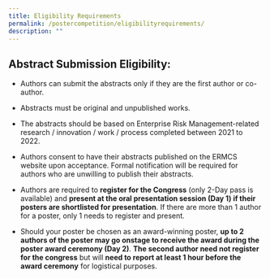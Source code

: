 ```yaml
---
title: Eligibility Requirements
permalink: /postercompetition/eligibilityrequirements/
description: ""
---
```

## **Abstract Submission Eligibility:**

* Authors can submit the abstracts only if they are the first author or co-author.

* Abstracts must be original and unpublished works.

* The abstracts should be based on Enterprise Risk Management-related research / innovation / work / process completed between 2021 to 2022.

* Authors consent to have their abstracts published on the ERMCS website upon acceptance. Formal notification will be required for authors who are unwilling to publish their abstracts.

* Authors are required to **register for the Congress** (only 2-Day pass is available) and **present at the oral presentation session (Day 1) if their posters are shortlisted for presentation**. If there are more than 1 author for a poster, only 1 needs to register and present.

* Should your poster be chosen as an award-winning poster, **up to 2 authors of the poster may go onstage to receive the award during the poster award ceremony (Day 2)**. **The second author need not register for the congress** but will **need to report at least 1 hour before the award ceremony** for logistical purposes.